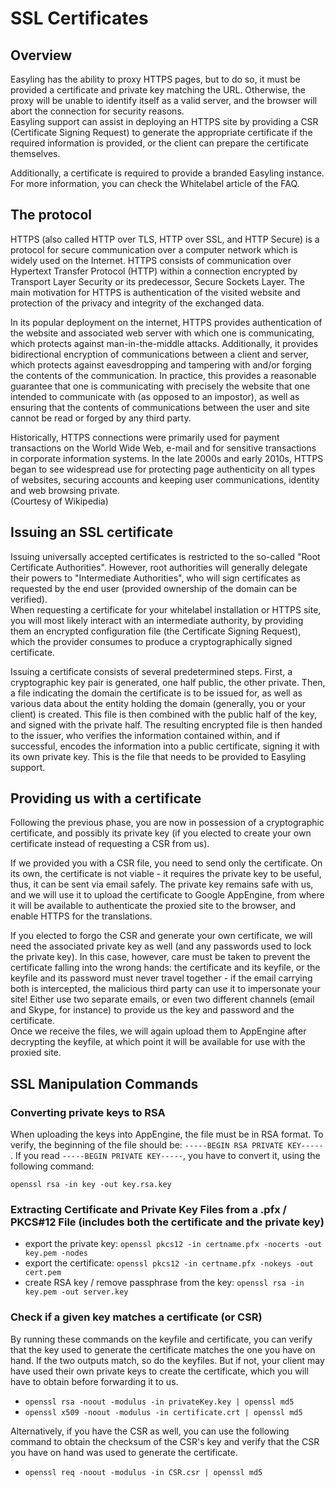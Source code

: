 # SSL Certificates

## Overview
Easyling has the ability to proxy HTTPS pages, but to do so, it must be provided a certificate and private key matching the URL. Otherwise, the proxy will be unable to identify itself as a valid server, and the browser will abort the connection for security reasons.  
Easyling support can assist in deploying an HTTPS site by providing a CSR (Certificate Signing Request) to generate the appropriate certificate if the required information is provided, or the client can prepare the certificate themselves.

Additionally, a certificate is required to provide a branded Easyling instance. For more information, you can check the Whitelabel article of the FAQ.

## The protocol
HTTPS (also called HTTP over TLS, HTTP over SSL, and HTTP Secure) is a protocol for secure communication over a computer network which is widely used on the Internet. HTTPS consists of communication over Hypertext Transfer Protocol (HTTP) within a connection encrypted by Transport Layer Security or its predecessor, Secure Sockets Layer. The main motivation for HTTPS is authentication of the visited website and protection of the privacy and integrity of the exchanged data.

In its popular deployment on the internet, HTTPS provides authentication of the website and associated web server with which one is communicating, which protects against man-in-the-middle attacks. Additionally, it provides bidirectional encryption of communications between a client and server, which protects against eavesdropping and tampering with and/or forging the contents of the communication. In practice, this provides a reasonable guarantee that one is communicating with precisely the website that one intended to communicate with (as opposed to an impostor), as well as ensuring that the contents of communications between the user and site cannot be read or forged by any third party.

Historically, HTTPS connections were primarily used for payment transactions on the World Wide Web, e-mail and for sensitive transactions in corporate information systems. In the late 2000s and early 2010s, HTTPS began to see widespread use for protecting page authenticity on all types of websites, securing accounts and keeping user communications, identity and web browsing private.  
(Courtesy of Wikipedia)

## Issuing an SSL certificate
Issuing universally accepted certificates is restricted to the so-called "Root Certificate Authorities". However, root authorities will generally delegate their powers to "Intermediate Authorities", who will sign certificates as requested by the end user (provided ownership of the domain can be verified).  
When requesting a certificate for your whitelabel installation or HTTPS site, you will most likely interact with an intermediate authority, by providing them an encrypted configuration file (the Certificate Signing Request), which the provider consumes to produce a cryptographically signed certificate.

Issuing a certificate consists of several predetermined steps. First, a cryptographic key pair is generated, one half public, the other private. Then, a file indicating the domain the certificate is to be issued for, as well as various data about the entity holding the domain (generally, you or your client) is created. This file is then combined with the public half of the key, and signed with the private half. The resulting encrypted file is then handed to the issuer, who verifies the information contained within, and if successful, encodes the information into a public certificate, signing it with its own private key. This is the file that needs to be provided to Easyling support.

## Providing us with a certificate
Following the previous phase, you are now in possession of a cryptographic certificate, and possibly its private key (if you elected to create your own certificate instead of requesting a CSR from us).

If we provided you with a CSR file, you need to send only the certificate. On its own, the certificate is not viable - it requires the private key to be useful, thus, it can be sent via email safely. The private key remains safe with us, and we will use it to upload the certificate to Google AppEngine, from where it will be available to authenticate the proxied site to the browser, and enable HTTPS for the translations.

If you elected to forgo the CSR and generate your own certificate, we will need the associated private key as well (and any passwords used to lock the private key). In this case, however, care must be taken to prevent the certificate falling into the wrong hands: the certificate and its keyfile, or the keyfile and its password must never travel together - if the email carrying both is intercepted, the malicious third party can use it to impersonate your site! Either use two separate emails, or even two different channels (email and Skype, for instance) to provide us the key and password and the certificate.  
Once we receive the files, we will again upload them to AppEngine after decrypting the keyfile, at which point it will be available for use with the proxied site.

## SSL Manipulation Commands
### Converting private keys to RSA
When uploading the keys into AppEngine, the file must be in RSA format. To verify, the beginning of the file should be: `-----BEGIN RSA PRIVATE KEY-----` . If you read `-----BEGIN PRIVATE KEY-----`, you have to convert it, using the following command:

```
openssl rsa -in key -out key.rsa.key
```

### Extracting Certificate and Private Key Files from a .pfx / PKCS#12 File (includes both the certificate and the private key)

- export the private key: `openssl pkcs12 -in certname.pfx -nocerts -out key.pem -nodes`
- export the certificate: `openssl pkcs12 -in certname.pfx -nokeys -out cert.pem`
- create RSA key / remove passphrase from the key: `openssl rsa -in key.pem -out server.key`

### Check if a given key matches a certificate (or CSR)
By running these commands on the keyfile and certificate, you can verify that the key used to generate the certificate matches the one you have on hand. If the two outputs match, so do the keyfiles. But if not, your client may have used their own private keys to create the certificate, which you will have to obtain before forwarding it to us.

- `openssl rsa -noout -modulus -in privateKey.key | openssl md5`
- `openssl x509 -noout -modulus -in certificate.crt | openssl md5`

Alternatively, if you have the CSR as well, you can use the following command to obtain the checksum of the CSR's key and verify that the CSR you have on hand was used to generate the certificate.
- `openssl req -noout -modulus -in CSR.csr | openssl md5`
